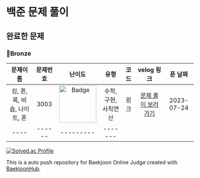  백준 문제 풀이
=============

완료한 문제
------------

### 🥉Bronze

|문제이름|문제번호|난이도|유형|코드|velog 링크|푼 날짜|
|:---:|:---:|:---:|:---:|:---:|:---:|:---:|
|킹, 퀸, 룩, 비숍, 나이트, 폰|3003|<img src="https://d2gd6pc034wcta.cloudfront.net/tier/1.svg" alt="Badge" width="100" height="100">|수학, 구현, 사칙연산|링크|[문제 풀이 보러가기](https://velog.io/@mingyo0125/%EB%B0%B1%EC%A4%80-3003-%ED%82%B9%ED%80%B8%EB%A3%A9%EB%B9%84%EC%88%8D%EB%82%98%EC%9D%B4%ED%8A%B8%ED%8F%B0)|2023-07-24|
|----|------|---------|-------|

[![Solved.ac Profile](http://mazassumnida.wtf/api/v2/generate_badge?boj=wjdalsry125)](https://solved.ac/wjdalsry125/)

This is a auto push repository for Baekjoon Online Judge created with [BaekjoonHub](https://github.com/BaekjoonHub/BaekjoonHub).
